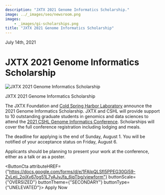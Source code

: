```yaml
---
description: "JXTX 2021 Genome Informatics Scholarship."
image: ../_images/seo/newsroom.png
images:
    - _images/gi-scholarships.png
title: "JXTX 2021 Genome Informatics Scholarship"
---
```


<Date>July 14th, 2021</Date>

# JXTX 2021 Genome Informatics Scholarship

<Image alt="JXTX 2021 Genome Informatics Scholarship" image={props.images[0]}></Image>
<figcaption>JXTX 2021 Genome Informatics Scholarship</figcaption>

The JXTX Foundation and [Cold Spring Harbor Laboratory](https://meetings.cshl.edu/) announce the 2021 Genome Informatics Scholarship. JXTX and CSHL will provide support to 10 outstanding graduate students in genomics and data sciences to attend the [2021 CSHL Genome Informatics Conference](https://meetings.cshl.edu/meetings.aspx?meet=info&year=21). Scholarships will cover the full conference registration including lodging and meals.

The deadline for applying is the end of Sunday, August 1.  You will be notified of your acceptance status on Friday, August 6.

Applicants should be planning to present your work at the conference, either as a talk or as a poster.

<ButtonCta
    attributeHREF={"https://docs.google.com/forms/d/e/1FAIpQLSfl5PPEG30Gi59-ZvLejj_2oiXv67og51L7yAJvJfa_6jpTbg/viewform"}
    buttonScale={"OVERSIZED"}
    buttonTheme={"SECONDARY"}
    buttonType={"UNELEVATED"}>
Apply Now
</ButtonCta>

